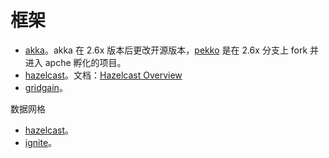 # 框架

* [akka](https://github.com/akka/akka)。akka 在 2.6x 版本后更改开源版本，[pekko](https://github.com/apache/incubator-pekko) 是在 2.6x 分支上 fork 并进入 apche 孵化的项目。
* [hazelcast](https://github.com/hazelcast/hazelcast)。文档：[Hazelcast Overview](https://docs.hazelcast.com/hazelcast/latest/)
* [gridgain](https://github.com/gridgain/gridgain)。

数据网格

* [hazelcast](https://github.com/hazelcast/hazelcast)。
* [ignite](https://github.com/apache/ignite)。
